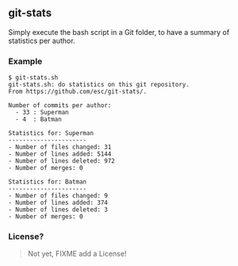 ## git-stats

Simply execute the bash script in a Git folder, to have a summary of statistics per author.

### Example
```
$ git-stats.sh
git-stats.sh: do statistics on this git repository.
From https://github.com/esc/git-stats/.

Number of commits per author:
  - 33 : Superman
  - 4  : Batman

Statistics for: Superman
----------------------
- Number of files changed: 31
- Number of lines added: 5144
- Number of lines deleted: 972
- Number of merges: 0

Statistics for: Batman
----------------------
- Number of files changed: 9
- Number of lines added: 374
- Number of lines deleted: 3
- Number of merges: 0
```

### License?
> Not yet, FIXME add a License!
